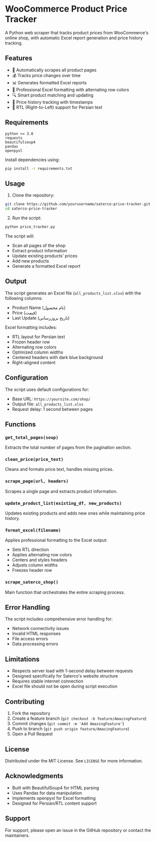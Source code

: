 # WooCommerce Product Price Tracker

A Python web scraper that tracks product prices from WooCommerce's online shop, with automatic Excel report generation and price history tracking.

## Features

- 🔄 Automatically scrapes all product pages
- 💰 Tracks price changes over time
- 📊 Generates formatted Excel reports
- 🎨 Professional Excel formatting with alternating row colors
- 🔍 Smart product matching and updating
- 📅 Price history tracking with timestamps
- 📝 RTL (Right-to-Left) support for Persian text

## Requirements

```
python >= 3.6
requests
beautifulsoup4
pandas
openpyxl
```

Install dependencies using:
```bash
pip install -r requirements.txt
```

## Usage

1. Clone the repository:
```bash
git clone https://github.com/yourusername/saterco-price-tracker.git
cd saterco-price-tracker
```

2. Run the script:
```bash
python price_tracker.py
```

The script will:
- Scan all pages of the shop
- Extract product information
- Update existing products' prices
- Add new products
- Generate a formatted Excel report

## Output

The script generates an Excel file (`all_products_list.xlsx`) with the following columns:
- Product Name (نام محصول)
- Price (قیمت)
- Last Update (تاریخ بروزرسانی)

Excel formatting includes:
- RTL layout for Persian text
- Frozen header row
- Alternating row colors
- Optimized column widths
- Centered headers with dark blue background
- Right-aligned content

## Configuration

The script uses default configurations for:
- Base URL: `https://yoursite.com/shop/`
- Output file: `all_products_list.xlsx`
- Request delay: 1 second between pages

## Functions

### `get_total_pages(soup)`
Extracts the total number of pages from the pagination section.

### `clean_price(price_text)`
Cleans and formats price text, handles missing prices.

### `scrape_page(url, headers)`
Scrapes a single page and extracts product information.

### `update_product_list(existing_df, new_products)`
Updates existing products and adds new ones while maintaining price history.

### `format_excel(filename)`
Applies professional formatting to the Excel output:
- Sets RTL direction
- Applies alternating row colors
- Centers and styles headers
- Adjusts column widths
- Freezes header row

### `scrape_saterco_shop()`
Main function that orchestrates the entire scraping process.

## Error Handling

The script includes comprehensive error handling for:
- Network connectivity issues
- Invalid HTML responses
- File access errors
- Data processing errors

## Limitations

- Respects server load with 1-second delay between requests
- Designed specifically for Saterco's website structure
- Requires stable internet connection
- Excel file should not be open during script execution

## Contributing

1. Fork the repository
2. Create a feature branch (`git checkout -b feature/AmazingFeature`)
3. Commit changes (`git commit -m 'Add AmazingFeature'`)
4. Push to branch (`git push origin feature/AmazingFeature`)
5. Open a Pull Request

## License

Distributed under the MIT License. See `LICENSE` for more information.

## Acknowledgments

- Built with BeautifulSoup4 for HTML parsing
- Uses Pandas for data manipulation
- Implements openpyxl for Excel formatting
- Designed for Persian/RTL content support

## Support

For support, please open an issue in the GitHub repository or contact the maintainers.
